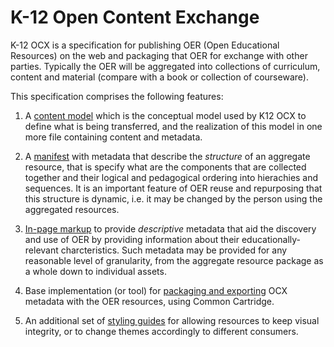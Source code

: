# K-12 Open Content Exchange

K-12 OCX is a specification for publishing OER (Open Educational Resources) on the web and packaging
that OER for exchange with other parties. Typically the OER will be aggregated into collections of curriculum, content and material (compare with a book or collection of courseware).

This specification comprises the following features:

1. A [content model](contentmodel.md) which is the conceptual model used by K12 OCX to define what is being transferred, and the realization of this model in one more file containing content and metadata.

2. A [manifest](manifest/) with metadata that describe the *structure* of an aggregate resource, that is specify what are the components that are collected together and their logical and pedagogical ordering into hierachies and sequences. It is an important feature of OER reuse and repurposing that this structure is dynamic, i.e. it may be changed by the person using the aggregated resources.

3. [In-page markup](inpage/) to provide *descriptive* metadata that aid the discovery and use of OER by providing information about their educationally-relevant charcteristics. Such metadata may be provided for any reasonable level of granularity, from the aggregate resource package as a whole down to individual assets.

4. Base implementation (or tool) for [packaging and exporting](packaging) OCX metadata with the OER resources, using Common Cartridge.

5. An additional set of [styling guides](styling) for allowing resources to keep visual integrity, or to change themes accordingly to different consumers.
